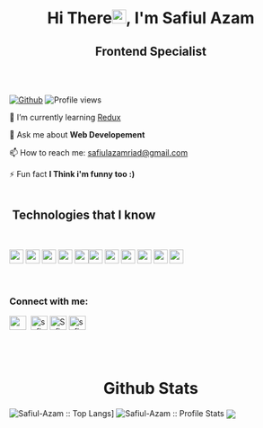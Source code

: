 <a href="https://www.linkedin.com/in/safiul-azam-b2a44a212/" target="_blank" rel="noopener"><p align="center"> <img src="https://i.ibb.co/RNrR5Qs/cover-photo.png" alt="" /> </a>

<h1 align="center">Hi There<a><img src="https://media.giphy.com/media/hvRJCLFzcasrR4ia7z/giphy.gif" width="25"></a>, I'm Safiul Azam</h1>

<h2 align="center">Frontend Specialist</h2>
<br />
<br />

[![Github](https://img.shields.io/github/followers/Safiul-Azam?label=Follow&style=social)](https://github.com/Safiul-Azam)&nbsp;![Profile views](https://gpvc.arturio.dev/Safiul-Azam)

🌱 I’m currently learning [Redux](https://redux.js.org/)

💬 Ask me about **Web Developement**

📫 How to reach me: safiulazamriad@gmail.com

⚡ Fun fact **I Think i'm funny too :)**
<br/><br/>

<h2>&nbsp;Technologies that I know</h2>

<br>
<p align="left">
<img src="https://img.shields.io/badge/HTML5-E34F26?style=for-the-badge&logo=html5&logoColor=white" height="25"/> <img src="https://img.shields.io/badge/CSS3-1572B6?style=for-the-badge&logo=css3&logoColor=white" height="25"/> <img src="https://img.shields.io/badge/javascript-F7DF1E.svg?&style=for-the-badge&logo=javascript&logoColor=white" height="25"/> <img src="https://img.shields.io/badge/React-20232A?style=for-the-badge&logo=react&logoColor=61DAFB" height="25"/> <img src="https://img.shields.io/badge/-Redux-blueviolet?style=for-the-badge&logo=redux&logoColor=white" height="25"/><img src="https://img.shields.io/badge/Bootstrap-563D7C?style=for-the-badge&logo=bootstrap&logoColor=white" height="25"/> <img src="https://img.shields.io/badge/Tailwind_CSS-38B2AC?style=for-the-badge&logo=tailwind-css&logoColor=white" height="25"/> <img src="https://img.shields.io/badge/Heroku-430098?style=for-the-badge&logo=heroku&logoColor=white" height="25"/> <img src="https://img.shields.io/badge/firebase-FFCA28.svg?&style=for-the-badge&logo=firebase&logoColor=white" height="25"/> <img src="https://img.shields.io/badge/Node.js-43853D?style=for-the-badge&logo=node.js&logoColor=white" height="25"/> <img src="https://img.shields.io/badge/-MongoDB-4DB33D?style=flat&logo=mongodb&logoColor=FFFFFF" height="25"/>
</p>
<br/>

<h3 align="left">Connect with me:</h3>
<p align="left">
<!-- <a href='' target="_blank"><img height="30" width="40" src=''></a> -->
<a href="https://safiul-azam.netlify.app/" target="_blank" rel="noopener" ><img align="center" src="https://i.ibb.co/r27YPT6/icons8-website-48.png" height="25" width="30"/></a>&nbsp;
<a href="https://github.com/Safiul-Azam" target="_blank"><img align="center" src="https://raw.githubusercontent.com/jmnote/z-icons/master/svg/github.svg" alt="safiul-azam" height="25" width="30" /></a>
<a href="https://www.linkedin.com/in/safiul-azam-b2a44a212/" target="_blank"><img align="center" src="https://raw.githubusercontent.com/rahuldkjain/github-profile-readme-generator/master/src/images/icons/Social/linked-in-alt.svg" alt="Safiul-azam" height="25" width="30" /></a>
<a href="https://www.facebook.com/safiul.azam.587/" target="_blank"><img align="center" src="https://raw.githubusercontent.com/rahuldkjain/github-profile-readme-generator/master/src/images/icons/Social/facebook.svg" alt="safiul-azam" height="25" width="30" /></a>
</p>
<br>
<br />

<p align="left">
   <h1 align="center">Github Stats</h1>
       <img alt="Safiul-Azam :: Top Langs]" src="https://github-readme-stats.vercel.app/api/top-langs/?username=Safiul-Azam&langs_count=14&theme=tokyonight&layout=compact&hide=html">
       <img alt="Safiul-Azam :: Profile Stats" src="https://github-readme-stats.vercel.app/api?username=Safiul-Azam&theme=tokyonight&amp;show_icons=true&amp;count_private=true&amp;hide_border=true" />
      <img  align="center" src="https://github-readme-streak-stats.herokuapp.com?user=Safiul-Azam&theme=tokyonight&hide_border=true">
     
</p>
